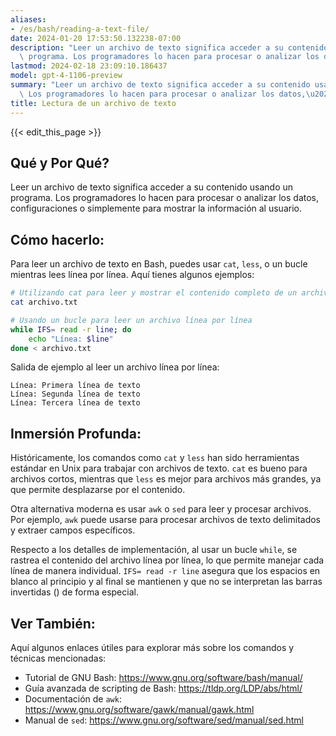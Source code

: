 ```yaml
---
aliases:
- /es/bash/reading-a-text-file/
date: 2024-01-20 17:53:50.132238-07:00
description: "Leer un archivo de texto significa acceder a su contenido usando un\
  \ programa. Los programadores lo hacen para procesar o analizar los datos,\u2026"
lastmod: 2024-02-18 23:09:10.186437
model: gpt-4-1106-preview
summary: "Leer un archivo de texto significa acceder a su contenido usando un programa.\
  \ Los programadores lo hacen para procesar o analizar los datos,\u2026"
title: Lectura de un archivo de texto
---
```


{{< edit_this_page >}}

## Qué y Por Qué?
Leer un archivo de texto significa acceder a su contenido usando un programa. Los programadores lo hacen para procesar o analizar los datos, configuraciones o simplemente para mostrar la información al usuario.

## Cómo hacerlo:
Para leer un archivo de texto en Bash, puedes usar `cat`, `less`, o un bucle mientras lees línea por línea. Aquí tienes algunos ejemplos:

```Bash
# Utilizando cat para leer y mostrar el contenido completo de un archivo
cat archivo.txt

# Usando un bucle para leer un archivo línea por línea
while IFS= read -r line; do
    echo "Línea: $line"
done < archivo.txt
```

Salida de ejemplo al leer un archivo línea por línea:

```
Línea: Primera línea de texto
Línea: Segunda línea de texto
Línea: Tercera línea de texto
```

## Inmersión Profunda:
Históricamente, los comandos como `cat` y `less` han sido herramientas estándar en Unix para trabajar con archivos de texto. `cat` es bueno para archivos cortos, mientras que `less` es mejor para archivos más grandes, ya que permite desplazarse por el contenido.

Otra alternativa moderna es usar `awk` o `sed` para leer y procesar archivos. Por ejemplo, `awk` puede usarse para procesar archivos de texto delimitados y extraer campos específicos.

Respecto a los detalles de implementación, al usar un bucle `while`, se rastrea el contenido del archivo línea por línea, lo que permite manejar cada línea de manera individual. `IFS= read -r line` asegura que los espacios en blanco al principio y al final se mantienen y que no se interpretan las barras invertidas (\) de forma especial.

## Ver También:
Aquí algunos enlaces útiles para explorar más sobre los comandos y técnicas mencionadas:

- Tutorial de GNU Bash: https://www.gnu.org/software/bash/manual/
- Guía avanzada de scripting de Bash: https://tldp.org/LDP/abs/html/
- Documentación de `awk`: https://www.gnu.org/software/gawk/manual/gawk.html
- Manual de `sed`: https://www.gnu.org/software/sed/manual/sed.html
